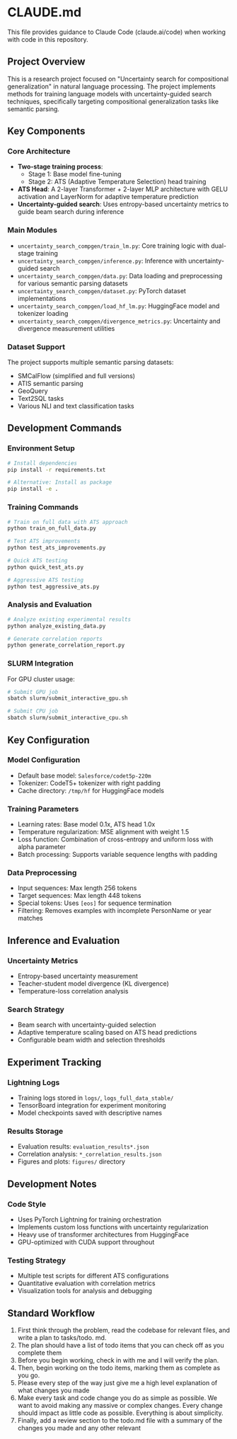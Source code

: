 # CLAUDE.md

This file provides guidance to Claude Code (claude.ai/code) when working with code in this repository.

## Project Overview

This is a research project focused on "Uncertainty search for compositional generalization" in natural language processing. The project implements methods for training language models with uncertainty-guided search techniques, specifically targeting compositional generalization tasks like semantic parsing.

## Key Components

### Core Architecture
- **Two-stage training process**: 
  - Stage 1: Base model fine-tuning 
  - Stage 2: ATS (Adaptive Temperature Selection) head training
- **ATS Head**: A 2-layer Transformer + 2-layer MLP architecture with GELU activation and LayerNorm for adaptive temperature prediction
- **Uncertainty-guided search**: Uses entropy-based uncertainty metrics to guide beam search during inference

### Main Modules
- `uncertainty_search_compgen/train_lm.py`: Core training logic with dual-stage training
- `uncertainty_search_compgen/inference.py`: Inference with uncertainty-guided search
- `uncertainty_search_compgen/data.py`: Data loading and preprocessing for various semantic parsing datasets
- `uncertainty_search_compgen/dataset.py`: PyTorch dataset implementations
- `uncertainty_search_compgen/load_hf_lm.py`: HuggingFace model and tokenizer loading
- `uncertainty_search_compgen/divergence_metrics.py`: Uncertainty and divergence measurement utilities

### Dataset Support
The project supports multiple semantic parsing datasets:
- SMCalFlow (simplified and full versions)
- ATIS semantic parsing
- GeoQuery
- Text2SQL tasks
- Various NLI and text classification tasks

## Development Commands

### Environment Setup
```bash
# Install dependencies
pip install -r requirements.txt

# Alternative: Install as package
pip install -e .
```

### Training Commands
```bash
# Train on full data with ATS approach
python train_on_full_data.py

# Test ATS improvements
python test_ats_improvements.py

# Quick ATS testing
python quick_test_ats.py

# Aggressive ATS testing
python test_aggressive_ats.py
```

### Analysis and Evaluation
```bash
# Analyze existing experimental results
python analyze_existing_data.py

# Generate correlation reports
python generate_correlation_report.py
```

### SLURM Integration
For GPU cluster usage:
```bash
# Submit GPU job
sbatch slurm/submit_interactive_gpu.sh

# Submit CPU job  
sbatch slurm/submit_interactive_cpu.sh
```

## Key Configuration

### Model Configuration
- Default base model: `Salesforce/codet5p-220m`
- Tokenizer: CodeT5+ tokenizer with right padding
- Cache directory: `/tmp/hf` for HuggingFace models

### Training Parameters
- Learning rates: Base model 0.1x, ATS head 1.0x
- Temperature regularization: MSE alignment with weight 1.5
- Loss function: Combination of cross-entropy and uniform loss with alpha parameter
- Batch processing: Supports variable sequence lengths with padding

### Data Preprocessing
- Input sequences: Max length 256 tokens
- Target sequences: Max length 448 tokens  
- Special tokens: Uses `[eos]` for sequence termination
- Filtering: Removes examples with incomplete PersonName or year matches

## Inference and Evaluation

### Uncertainty Metrics
- Entropy-based uncertainty measurement
- Teacher-student model divergence (KL divergence)
- Temperature-loss correlation analysis

### Search Strategy
- Beam search with uncertainty-guided selection
- Adaptive temperature scaling based on ATS head predictions
- Configurable beam width and selection thresholds

## Experiment Tracking

### Lightning Logs
- Training logs stored in `logs/`, `logs_full_data_stable/`
- TensorBoard integration for experiment monitoring
- Model checkpoints saved with descriptive names

### Results Storage
- Evaluation results: `evaluation_results*.json`
- Correlation analysis: `*_correlation_results.json`
- Figures and plots: `figures/` directory

## Development Notes

### Code Style
- Uses PyTorch Lightning for training orchestration
- Implements custom loss functions with uncertainty regularization
- Heavy use of transformer architectures from HuggingFace
- GPU-optimized with CUDA support throughout

### Testing Strategy
- Multiple test scripts for different ATS configurations
- Quantitative evaluation with correlation metrics
- Visualization tools for analysis and debugging

## Standard Workflow
1. First think through the problem, read the codebase for relevant files, and write a plan to tasks/todo. md.
2. The plan should have a list of todo items that you can
check off as you complete them
3. Before you begin working, check in with me and I will
verify the plan.
4. Then, begin working on the todo items, marking them as
complete as you go.
5. Please every step of the way just give me a high level
explanation of what changes you made
6. Make every task and code change you do as simple as possible. We want to avoid making any massive or complex changes. Every change should impact as little code as possible. Everything is about simplicity.
7. Finally, add a review section to the todo.md file with a summary of the changes you made and any other relevant